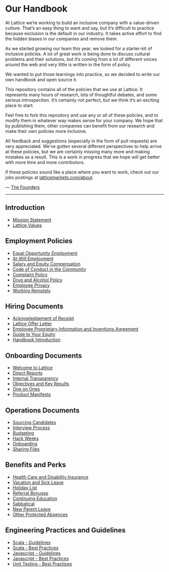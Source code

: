 # Our Handbook

At Lattice we’re working to build an inclusive company with a value-driven culture. That’s an easy thing to want and say, but it’s difficult to practice because exclusion is the default in our industry. It takes active effort to find the hidden biases in our companies and remove them.

As we started growing our team this year, we looked for a starter-kit of inclusive policies. A lot of great work is being done to discuss cultural problems and their solutions, but it’s coming from a lot of different voices around the web and very little is written in the form of policy.

We wanted to put those learnings into practice, so we decided to write our own handbook and open source it.

This repository contains all of the policies that we use at Lattice. It represents many hours of research, lots of thoughtful debates, and some serious introspection. It’s certainly not perfect, but we think it’s an exciting place to start.

Feel free to fork this repository and use any or all of these policies, and to modify them in whatever way makes sense for your company. We hope that by publishing them, other companies can benefit from our research and make their own policies more inclusive.

All feedback and suggestions (especially in the form of pull requests) are very appreciated. We’ve gotten several different perspectives to help arrive at these policies, but we are certainly missing many more and making mistakes as a result. This is a work in progress that we hope will get better with more time and more contributors.

If these policies sound like a place where you want to work, check out our jobs postings at [latticemarkets.com/about](https://latticemarkets.com/about).

— [The Founders](https://twitter.com/latticemarkets)

***


## Introduction
* [Mission Statement](https://github.com/latticemarkets/employee-handbook/blob/master/Mission%20Statement.md)
* [Lattice Values](https://github.com/latticemarkets/employee-handbook/blob/master/Lattice%20Values.md)

## Employment Policies
* [Equal Opportunity Employment](https://github.com/latticemarkets/employee-handbook/blob/master/Employment%20Policies/Equal%20Opportunity%20Employment.md)
* [At-Will Employment](https://github.com/latticemarkets/employee-handbook/blob/master/Employment%20Policies/At-Will%20Employment.md)
* [Salary and Equity Compensation](https://github.com/latticemarkets/employee-handbook/blob/master/Employment%20Policies/Salary%20and%20Equity%20Compensation.md)
* [Code of Conduct in the Community](https://github.com/latticemarkets/employee-handbook/blob/master/Employment%20Policies/Code%20of%20Conduct%20in%20the%20Community.md)
* [Complaint Policy](https://github.com/latticemarkets/employee-handbook/blob/master/Employment%20Policies/Complaint%20Policy.md)
* [Drug and Alcohol Policy](https://github.com/latticemarkets/employee-handbook/blob/master/Employment%20Policies/Drug%20and%20Alcohol%20Policy.md)
* [Employee Privacy](https://github.com/latticemarkets/employee-handbook/blob/master/Employment%20Policies/Employee%20Privacy.md)
* [Working Remotely](https://github.com/latticemarkets/employee-handbook/blob/master/Employment%20Policies/Working%20Remotely.md)

## Hiring Documents
* [Acknowledgement of Receipt](https://github.com/latticemarkets/employee-handbook/blob/master/Hiring%20Documents/Acknowledgment%20of%20Receipt.md)
* [Lattice Offer Letter](https://github.com/latticemarkets/employee-handbook/blob/master/Hiring%20Documents/Lattice%20Offer%20Letter.md)
* [Employee Proprietary Information and Inventions Agreement](https://github.com/latticemarkets/employee-handbook/blob/master/Hiring%20Documents/Employee%20Proprietary%20Information%20and%20Inventions%20Assignment%20Agreement.md)
* [Guide to Your Equity](https://github.com/latticemarkets/employee-handbook/blob/master/Hiring%20Documents/Guide%20to%20Your%20Equity.md)
* [Handbook Introduction](https://github.com/latticemarkets/employee-handbook/blob/master/Hiring%20Documents/Handbook%20Introduction.md)

## Onboarding Documents
* [Welcome to Lattice](https://github.com/latticemarkets/employee-handbook/blob/master/Onboarding%20Documents/Welcome%20to%20Lattice.md)
* [Direct Reports](https://github.com/latticemarkets/employee-handbook/blob/master/Onboarding%20Documents/Direct%20Reports.md)
* [Internal Transparency](https://github.com/latticemarkets/employee-handbook/blob/master/Onboarding%20Documents/Internal%20Transparency.md)
* [Objectives and Key Results](https://github.com/latticemarkets/employee-handbook/blob/master/Onboarding%20Documents/Objectives%20and%20Key%20Results.md)
* [One on Ones](https://github.com/latticemarkets/employee-handbook/blob/master/Onboarding%20Documents/One%20on%20Ones.md)
* [Product Manifesto](https://github.com/latticemarkets/employee-handbook/blob/master/Onboarding%20Documents/Product%20Manifesto.md)

## Operations Documents
* [Sourcing Candidates](https://github.com/latticemarkets/employee-handbook/blob/master/Operations%20Documents/Sourcing%20Candidates.md)
* [Interview Process](https://github.com/latticemarkets/employee-handbook/blob/master/Operations%20Documents/Interview%20Process.md)
* [Budgeting](https://github.com/latticemarkets/employee-handbook/blob/master/Operations%20Documents/Budgeting.md)
* [Hack Weeks](https://github.com/latticemarkets/employee-handbook/blob/master/Operations%20Documents/Hack%20Weeks.md)
* [Onboarding](https://github.com/latticemarkets/employee-handbook/blob/master/Operations%20Documents/Onboarding.md)
* [Sharing Files](https://github.com/latticemarkets/employee-handbook/blob/master/Operations%20Documents/Sharing%20Files.md)

## Benefits and Perks
* [Health Care and Disability Insurance](https://github.com/latticemarkets/employee-handbook/blob/master/Benefits%20and%20Perks/Healthcare%20and%20Disability%20Insurance.md)
* [Vacation and Sick Leave](https://github.com/latticemarkets/employee-handbook/blob/master/Benefits%20and%20Perks/Vacation%20and%20Sick%20Leave.md)
* [Holiday List](https://github.com/latticemarkets/employee-handbook/blob/master/Benefits%20and%20Perks/Holiday%20List.md)
* [Referral Bonuses](https://github.com/latticemarkets/employee-handbook/blob/master/Benefits%20and%20Perks/Referral%20Bonuses.md)
* [Continuing Education](https://github.com/latticemarkets/employee-handbook/blob/master/Benefits%20and%20Perks/Continuing%20Education.md)
* [Sabbatical](https://github.com/latticemarkets/employee-handbook/blob/master/Benefits%20and%20Perks/Sabbatical.md)
* [New Parent Leave](https://github.com/latticemarkets/employee-handbook/blob/master/Benefits%20and%20Perks/New%20Parent%20Leave.md)
* [Other Protected Absences](https://github.com/latticemarkets/employee-handbook/blob/master/Benefits%20and%20Perks/Other%20Protected%20Absences.md)

## Engineering Practices and Guidelines
* [Scala - Guidelines]()
* [Scala - Best Practices]()
* [Javascript - Guidelines]()
* [Javascript - Best Practices]()
* [Unit Testing - Best Practices]()
